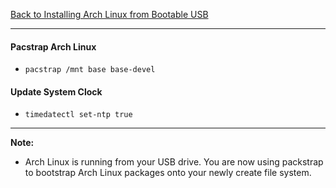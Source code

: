[Back to Installing Arch Linux from Bootable USB](../01-install-arch-linux.md)
***

#### Pacstrap Arch Linux
* `pacstrap /mnt base base-devel` 

#### Update System Clock
* `timedatectl set-ntp true`

---
__Note:__ 
* Arch Linux is running from your USB drive.  You are now using packstrap
  to bootstrap Arch Linux packages onto your newly create file system.  
